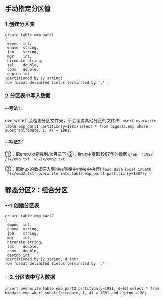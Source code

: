 ## 手动指定分区值

### 1.创建分区表
```
create table emp_part1
(
 empno  int,
 ename  string,
 job    string,
 mgr    int,
 hiredate string,
 sal    double,
 comm   double,
 deptno int
)partitioned by (y string)
row format delimited fields terminated by ',' ; 
```
### 2.分区表中写入数据
#### --写法1：
overwrite只会覆盖分区文件夹，不会覆盖其他分区的文件夹
`insert overwrite table emp_part1 partition(y=1981)`
`select * from bigdata.emp where substr(hiredate, 1, 4) = 1981;`
#### --写法2：
①：把emp.txt拖拽到/lx目录下
②：linux中提取1987年的数据
`grep  '1987' /lx/emp.txt  > /lx/emp2.txt`

③：把linux的数据导入到hive表格中(hive中执行)
`load data local inpath '/lx/emp2.txt' overwrite into table emp_part1 partition(y=1987);`



## 静态分区2：组合分区
### --1.创建分区表
```
create table emp_part2
(
 empno  int,
 ename  string,
 job    string,
 mgr    int,
 hiredate string,
 sal    double,
 comm   double,
 deptno int
)partitioned by (y string, d int)
row format delimited fields terminated by ',' ; 
```
### --2.分区表中写入数据
`insert overwrite table emp_part2 partition(y=1981, d=20)`
`select * from bigdata.emp where substr(hiredate, 1, 4) = 1981 and deptno = 20;`